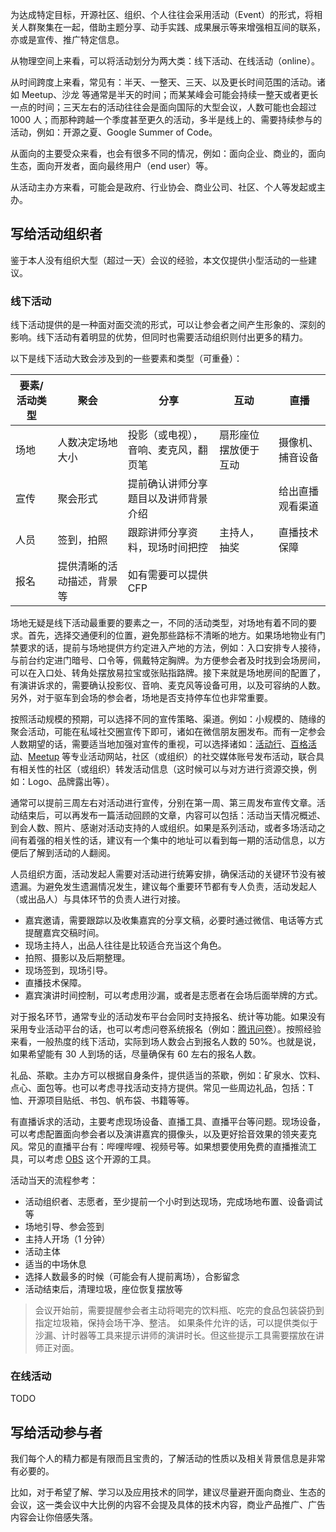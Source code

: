 为达成特定目标，开源社区、组织、个人往往会采用活动（Event）的形式，将相关人群聚集在一起，借助主题分享、动手实践、成果展示等来增强相互间的联系，亦或是宣传、推广特定信息。

从物理空间上来看，可以将活动划分为两大类：线下活动、在线活动（online）。

从时间跨度上来看，常见有：半天、一整天、三天、以及更长时间范围的活动。诸如 Meetup、沙龙 等通常是半天的时间；而某某峰会可能会持续一整天或者更长一点的时间；三天左右的活动往往会是面向国际的大型会议，人数可能也会超过 1000 人；而那种跨越一个季度甚至更久的活动，多半是线上的、需要持续参与的活动，例如：开源之夏、Google Summer of Code。

从面向的主要受众来看，也会有很多不同的情况，例如：面向企业、商业的，面向生态，面向开发者，面向最终用户（end user）等。

从活动主办方来看，可能会是政府、行业协会、商业公司、社区、个人等发起或主办。

## 写给活动组织者
鉴于本人没有组织大型（超过一天）会议的经验，本文仅提供小型活动的一些建议。

### 线下活动
线下活动提供的是一种面对面交流的形式，可以让参会者之间产生形象的、深刻的影响。线下活动有着明显的优势，但同时也需要活动组织则付出更多的精力。

以下是线下活动大致会涉及到的一些要素和类型（可重叠）：

| 要素/活动类型 | 聚会 | 分享 | 互动 | 直播 |
|---|---|---|---|---|
| 场地 | 人数决定场地大小 | 投影（或电视），音响、麦克风，翻页笔 | 扇形座位摆放便于互动 | 摄像机、捕音设备 |
| 宣传 | 聚会形式 | 提前确认讲师分享题目以及讲师背景介绍 | | 给出直播观看渠道 |
| 人员 | 签到，拍照 | 跟踪讲师分享资料，现场时间把控 | 主持人，抽奖 | 直播技术保障 |
| 报名 | 提供清晰的活动描述，背景等 | 如有需要可以提供 CFP | | |

场地无疑是线下活动最重要的要素之一，不同的活动类型，对场地有着不同的要求。首先，选择交通便利的位置，避免那些路标不清晰的地方。如果场地物业有门禁要求的话，提前与场地提供方约定进入产地的方法，例如：入口安排专人接待，与前台约定进门暗号、口令等，佩戴特定胸牌。为方便参会者及时找到会场房间，可以在入口处、转角处摆放易拉宝或张贴指路牌。接下来就是场地房间的配置了，有演讲诉求的，需要确认投影仪、音响、麦克风等设备可用，以及可容纳的人数。另外，对于驱车到会场的参会者，场地是否支持停车位也非常重要。

按照活动规模的预期，可以选择不同的宣传策略、渠道。例如：小规模的、随缘的聚会活动，可能在私域社交圈宣传下即可，诸如在微信朋友圈发布。而有一定参会人数期望的话，需要适当地加强对宣传的重视，可以选择诸如：[活动行](https://www.huodongxing.com/)、[百格活动](https://www.bagevent.com/cn/)、[Meetup](https://www.meetup.com/) 等专业活动网站，社区（或组织）的社交媒体账号发布活动，联合具有相关性的社区（或组织）转发活动信息（这时候可以与对方进行资源交换，例如：Logo、品牌露出等）。

通常可以提前三周左右对活动进行宣传，分别在第一周、第三周发布宣传文章。活动结束后，可以再发布一篇活动回顾的文章，内容可以包括：活动当天情况概述、到会人数、照片、感谢对活动支持的人或组织。如果是系列活动，或者多场活动之间有着强的相关性的话，建议有一个集中的地址可以看到每一期的活动信息，以方便后了解到活动的人翻阅。

人员组织方面，活动发起人需要对活动进行统筹安排，确保活动的关键环节没有被遗漏。为避免发生遗漏情况发生，建议每个重要环节都有专人负责，活动发起人（或出品人）与具体环节的负责人进行对接。

* 嘉宾邀请，需要跟踪以及收集嘉宾的分享文稿，必要时通过微信、电话等方式提醒嘉宾交稿时间。
* 现场主持人，出品人往往是比较适合充当这个角色。
* 拍照、摄影以及后期整理。
* 现场签到，现场引导。
* 直播技术保障。
* 嘉宾演讲时间控制，可以考虑用沙漏，或者是志愿者在会场后面举牌的方式。

对于报名环节，通常专业的活动发布平台会同时支持报名、统计等功能。如果没有采用专业活动平台的话，也可以考虑问卷系统报名（例如：[腾讯问卷](https://wj.qq.com)）。按照经验来看，一般热度的线下活动，实际到场人数会占到报名人数的 50%。也就是说，如果希望能有 30 人到场的话，尽量确保有 60 左右的报名人数。

礼品、茶歇。主办方可以根据自身条件，提供适当的茶歇，例如：矿泉水、饮料、点心、面包等。也可以考虑寻找活动支持方提供。常见一些周边礼品，包括：T恤、开源项目贴纸、书包、帆布袋、书籍等等。

有直播诉求的活动，主要考虑现场设备、直播工具、直播平台等问题。现场设备，可以考虑配置面向参会者以及演讲嘉宾的摄像头，以及更好拾音效果的领夹麦克风。常见的直播平台有：哔哩哔哩、视频号等。如果想要使用免费的直播推流工具，可以考虑 [OBS](https://github.com/obsproject/obs-studio) 这个开源的工具。

活动当天的流程参考：

* 活动组织者、志愿者，至少提前一个小时到达现场，完成场地布置、设备调试等
* 场地引导、参会签到
* 主持人开场（1 分钟）
* 活动主体
* 适当的中场休息
* 选择人数最多的时候（可能会有人提前离场），合影留念
* 活动结束后，清理垃圾，座位恢复摆放等

> 会议开始前，需要提醒参会者主动将喝完的饮料瓶、吃完的食品包装袋扔到指定垃圾箱，保持会场干净、整洁。
> 如果条件允许的话，可以提供类似于沙漏、计时器等工具来提示讲师的演讲时长。但这些提示工具需要摆放在讲师正对面。

### 在线活动
TODO

## 写给活动参与者
我们每个人的精力都是有限而且宝贵的，了解活动的性质以及相关背景信息是非常有必要的。

比如，对于希望了解、学习以及应用技术的同学，建议尽量避开面向商业、生态的会议，这一类会议中大比例的内容不会提及具体的技术内容，商业产品推广、广告内容会让你倍感失落。
